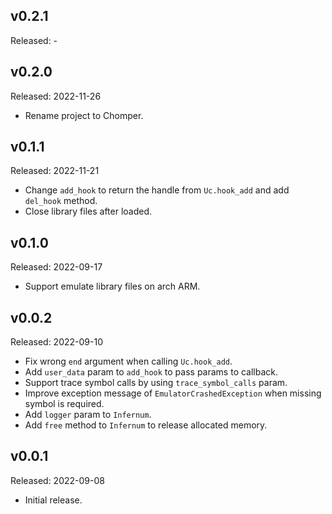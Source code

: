 ## v0.2.1

Released: -

## v0.2.0

Released: 2022-11-26

- Rename project to Chomper.

## v0.1.1

Released: 2022-11-21

- Change ``add_hook`` to return the handle from ``Uc.hook_add`` and add ``del_hook`` method.
- Close library files after loaded.

## v0.1.0

Released: 2022-09-17

- Support emulate library files on arch ARM.

## v0.0.2

Released: 2022-09-10

- Fix wrong ``end`` argument when calling ``Uc.hook_add``.
- Add ``user_data`` param to ``add_hook`` to pass params to callback.
- Support trace symbol calls by using ``trace_symbol_calls`` param.
- Improve exception message of ``EmulatorCrashedException`` when missing symbol is required.
- Add ``logger`` param to ``Infernum``.
- Add ``free`` method to ``Infernum`` to release allocated memory.

## v0.0.1

Released: 2022-09-08

- Initial release.

